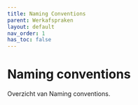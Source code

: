 ```yaml
---
title: Naming Conventions
parent: Werkafspraken
layout: default
nav_order: 1
has_toc: false
---
```


# Naming conventions

Overzicht van Naming conventions.
